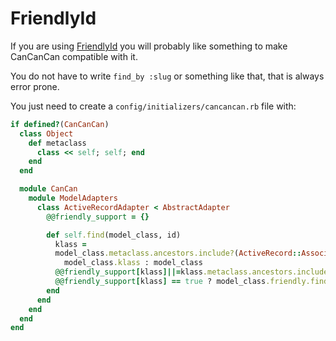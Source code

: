 # FriendlyId

If you are using [FriendlyId](https://github.com/norman/friendly_id) you will probably like something to make CanCanCan compatible with it.

You do not have to write `find_by :slug` or something like that, that is always error prone.

You just need to create a `config/initializers/cancancan.rb` file with:

```ruby
if defined?(CanCanCan)
  class Object
    def metaclass
      class << self; self; end
    end
  end

  module CanCan
    module ModelAdapters
      class ActiveRecordAdapter < AbstractAdapter
        @@friendly_support = {}

        def self.find(model_class, id)
          klass =
          model_class.metaclass.ancestors.include?(ActiveRecord::Associations::CollectionProxy) ?
            model_class.klass : model_class
          @@friendly_support[klass]||=klass.metaclass.ancestors.include?(FriendlyId)
          @@friendly_support[klass] == true ? model_class.friendly.find(id) : model_class.find(id)
        end
      end
    end
  end
end
```
